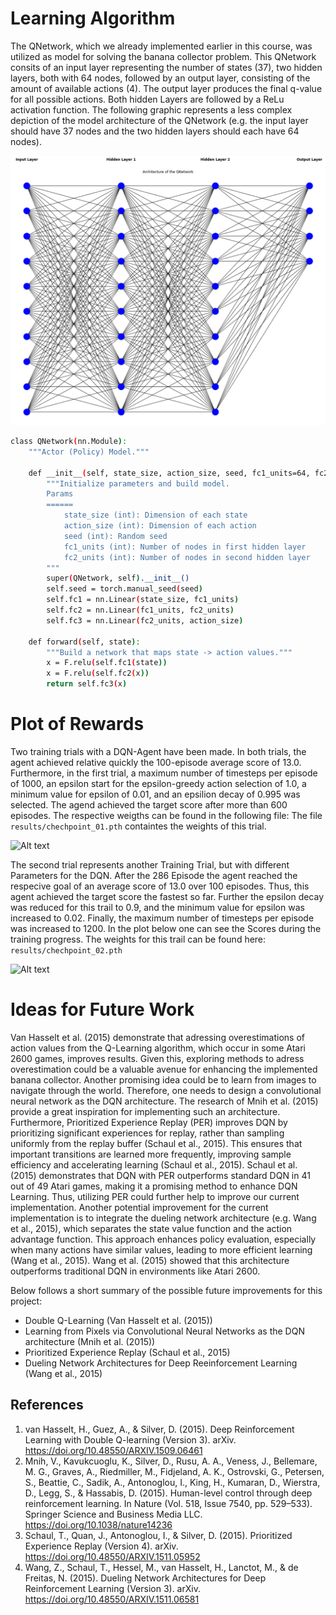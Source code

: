 # Learning Algorithm

The QNetwork, which we already implemented earlier in this course, was utilized as model for solving the banana collector problem. This QNetwork consits of an input layer representing the number of states (37), two hidden layers, both with 64 nodes, followed by an output layer, consisting of the amount of available actions (4). The output layer produces the final q-value for all possible actions. Both hidden Layers are followed by a ReLu activation function. The following graphic represents a less complex depiction of the model architecture of the QNetwork (e.g. the input layer should have 37 nodes and the two hidden layers should each have 64 nodes).

![Alt text](results/further_viz/model_architecture.png)



```bash
class QNetwork(nn.Module):
    """Actor (Policy) Model."""

    def __init__(self, state_size, action_size, seed, fc1_units=64, fc2_units=64):
        """Initialize parameters and build model.
        Params
        ======
            state_size (int): Dimension of each state
            action_size (int): Dimension of each action
            seed (int): Random seed
            fc1_units (int): Number of nodes in first hidden layer
            fc2_units (int): Number of nodes in second hidden layer
        """
        super(QNetwork, self).__init__()
        self.seed = torch.manual_seed(seed)
        self.fc1 = nn.Linear(state_size, fc1_units)
        self.fc2 = nn.Linear(fc1_units, fc2_units)
        self.fc3 = nn.Linear(fc2_units, action_size)

    def forward(self, state):
        """Build a network that maps state -> action values."""
        x = F.relu(self.fc1(state))
        x = F.relu(self.fc2(x))
        return self.fc3(x)

```

# Plot of Rewards

Two training trials with a DQN-Agent have been made. In both trials, the agent achieved relative quickly the 100-episode average score of 13.0. Furthermore, in the first trial, a maximum number of timesteps per episode of 1000, an epsilon start for the epsilon-greedy action selection of 1.0, a minimum value for epsilon of 0.01, and an epsilion decay of 0.995 was selected. The agend achieved the target score after more than 600 episodes. The respective weigths can be found in the following file: The file `results/chechpoint_01.pth` containtes the weights of this trial.

![Alt text](results/training_scores_trial_01.png)

The second trial represents another Training Trial, but with different Parameters for the DQN. After the 286 Episode the agent reached the respecive goal of an average score of 13.0 over 100 episodes. Thus, this agent achieved the target score the fastest so far. Further the epsilon decay was reduced for this trail to 0.9, and the minimum value for epsilon was increased to 0.02. Finally, the maximum number of timesteps per episode was increased to 1200. In the plot below one can see the Scores during the training progress. The weights for this trail can be found here: `results/chechpoint_02.pth`

![Alt text](results/training_scores_trial_02.png)

# Ideas for Future Work

Van Hasselt et al. (2015) demonstrate that adressing overestimations of action values from the Q-Learning algorithm, which occur in some Atari 2600 games, improves results. Given this, exploring methods to adress overestimation could be a valuable avenue for enhancing the implemented banana collector. Another promising idea could be to learn from images to navigate through the world. Therefore, one needs to design a convolutional neural network as the DQN architecture. The research of Mnih et al. (2015) provide a great inspiration for implementing such an architecture. Furthermore, Prioritized Experience Replay (PER) improves DQN by prioritizing significant experiences for replay, rather than sampling uniformly from the replay buffer (Schaul et al., 2015). This ensures that important transitions are learned more frequently, improving sample efficiency and accelerating learning (Schaul et al., 2015). Schaul et al. (2015) demonstrates that DQN with PER outperforms standard DQN in 41 out of 49 Atari games, making it a promising method to enhance DQN Learning. Thus, utilizing PER could further help to improve our current implementation. Another potential improvement for the current implementation is to integrate the dueling network architecture (e.g. Wang et al., 2015), which separates the state value function and the action advantage function. This approach enhances policy evaluation, especially when many actions have similar values, leading to more efficient learning (Wang et al., 2015). Wang et al. (2015) showed that this architecture outperforms traditional DQN in environments like Atari 2600.

Below follows a short summary of the possible future improvements for this project:
- Double Q-Learning (Van Hasselt et al. (2015))
- Learning from Pixels via Convolutional Neural Networks as the DQN architecture (Mnih et al. (2015))
- Prioritized Experience Replay (Schaul et al., 2015)
- Dueling Network Architectures for Deep Reeinforcement Learning (Wang et al., 2015)

## References
1. van Hasselt, H., Guez, A., & Silver, D. (2015). Deep Reinforcement Learning with Double Q-learning (Version 3). arXiv. https://doi.org/10.48550/ARXIV.1509.06461
2. Mnih, V., Kavukcuoglu, K., Silver, D., Rusu, A. A., Veness, J., Bellemare, M. G., Graves, A., Riedmiller, M., Fidjeland, A. K., Ostrovski, G., Petersen, S., Beattie, C., Sadik, A., Antonoglou, I., King, H., Kumaran, D., Wierstra, D., Legg, S., & Hassabis, D. (2015). Human-level control through deep reinforcement learning. In Nature (Vol. 518, Issue 7540, pp. 529–533). Springer Science and Business Media LLC. https://doi.org/10.1038/nature14236 
3. Schaul, T., Quan, J., Antonoglou, I., & Silver, D. (2015). Prioritized Experience Replay (Version 4). arXiv. https://doi.org/10.48550/ARXIV.1511.05952
4. Wang, Z., Schaul, T., Hessel, M., van Hasselt, H., Lanctot, M., & de Freitas, N. (2015). Dueling Network Architectures for Deep Reinforcement Learning (Version 3). arXiv. https://doi.org/10.48550/ARXIV.1511.06581